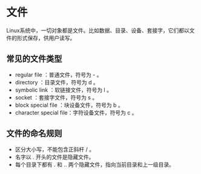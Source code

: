 # 文件

Linux系统中，一切对象都是文件。比如数据、目录、设备、套接字，它们都以文件的形式保存，供用户读写。

## 常见的文件类型

- regular file		：普通文件，符号为 - 。
- directory		：目录文件，符号为 d 。
- symbolic link	：软链接文件，符号为 l 。
- socket			：套接字文件，符号为 s 。
- block special file	：块设备文件，符号为 b 。
- character special file：字符设备文件，符号为 c 。

## 文件的命名规则
- 区分大小写，不能包含正斜杆 / 。
- 名字以 . 开头的文件是隐藏文件。
- 每个目录下都有 . 和 .. 两个隐藏文件，指向当前目录和上一级目录。
